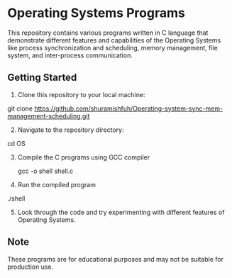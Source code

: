 # Operating Systems Programs

This repository contains various programs written in C language that demonstrate different features and capabilities of the Operating Systems like process synchronization and scheduling, memory management, file system, and inter-process communication.

## Getting Started

1. Clone this repository to your local machine:

  git clone https://github.com/shuramishfuh/Operating-system-sync-mem-management-scheduling.git
  
2. Navigate to the repository directory:

  cd OS

3. Compile the C programs using GCC compiler
  
   gcc -o shell  shell.c

4. Run the compiled program
  
  ./shell

5. Look through the code and try experimenting with different features of Operating Systems.

## Note

These programs are for educational purposes and may not be suitable for production use.
